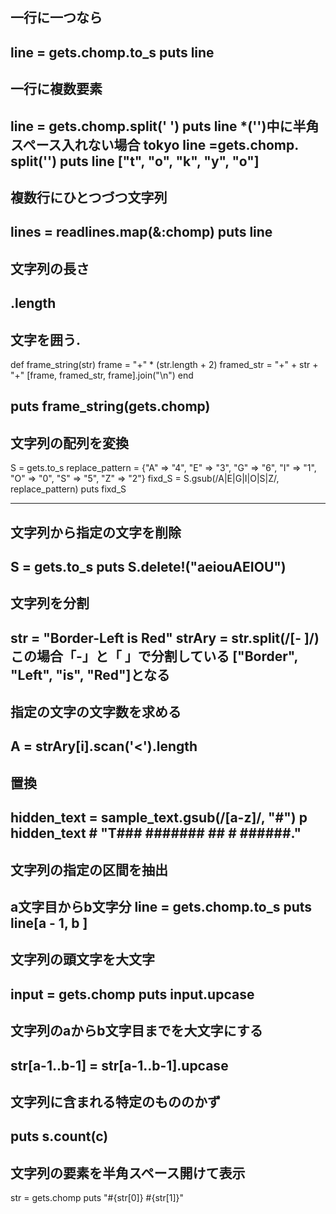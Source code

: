 ## 一行に一つなら
line = gets.chomp.to_s
puts line
---
## 一行に複数要素
line = gets.chomp.split(' ')
puts line
*('')中に半角スペース入れない場合
tokyo
line =gets.chomp.
split('')
puts line
["t", "o", "k", "y", "o"]
---
## 複数行にひとつづつ文字列
lines = readlines.map(&:chomp)
puts line
---
## 文字列の長さ
.length
---
## 文字を囲う. 
def frame_string(str)
  frame = "+" * (str.length + 2) 
  framed_str = "+" + str + "+"
  [frame, framed_str, frame].join("\n")
end

puts frame_string(gets.chomp)
---
## 文字列の配列を変換
S = gets.to_s
replace_pattern = {"A" => "4", "E" => "3", "G" => "6", "I" => "1", "O" => "0", "S" => "5", "Z" => "2"}
fixd_S = S.gsub(/A|E|G|I|O|S|Z/, replace_pattern)
puts fixd_S

---
## 文字列から指定の文字を削除
S = gets.to_s
puts S.delete!("aeiouAEIOU")
---
## 文字列を分割
str = "Border-Left is Red"
strAry = str.split(/[- ]/)
この場合「-」と「 」で分割している
["Border", "Left", "is", "Red"]となる
---
## 指定の文字の文字数を求める
 A = strAry[i].scan('<').length
---
## 置換
hidden_text = sample_text.gsub(/[a-z]/, "#")
p hidden_text # "T### ####### ## # ######."
---
## 文字列の指定の区間を抽出
a文字目からb文字分
line = gets.chomp.to_s
puts line[a - 1, b ]
---
## 文字列の頭文字を大文字
input = gets.chomp
puts input.upcase
---
## 文字列のaからb文字目までを大文字にする
str[a-1..b-1] = str[a-1..b-1].upcase
---
## 文字列に含まれる特定のもののかず
puts s.count(c)
---
## 文字列の要素を半角スペース開けて表示
str = gets.chomp
puts "#{str[0]} #{str[1]}"
